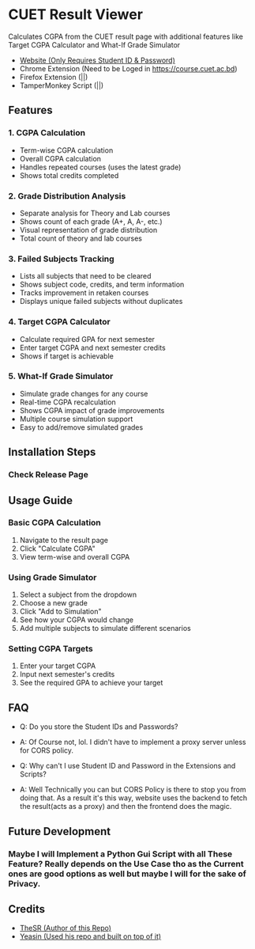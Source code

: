 # CUET Result Viewer

Calculates CGPA from the CUET result page with additional features like Target CGPA Calculator and What-If Grade Simulator

- [Website (Only Requires Student ID & Password)](https://thesr.pages.dev/CUET_Result_Viewer/)
- Chrome Extension (Need to be Loged in https://course.cuet.ac.bd)
- Firefox Extension (||)
- TamperMonkey Script (||)

## Features

### 1. CGPA Calculation
- Term-wise CGPA calculation
- Overall CGPA calculation
- Handles repeated courses (uses the latest grade)
- Shows total credits completed

### 2. Grade Distribution Analysis
- Separate analysis for Theory and Lab courses
- Shows count of each grade (A+, A, A-, etc.)
- Visual representation of grade distribution
- Total count of theory and lab courses

### 3. Failed Subjects Tracking
- Lists all subjects that need to be cleared
- Shows subject code, credits, and term information
- Tracks improvement in retaken courses
- Displays unique failed subjects without duplicates

### 4. Target CGPA Calculator
- Calculate required GPA for next semester
- Enter target CGPA and next semester credits
- Shows if target is achievable

### 5. What-If Grade Simulator
- Simulate grade changes for any course
- Real-time CGPA recalculation
- Shows CGPA impact of grade improvements
- Multiple course simulation support
- Easy to add/remove simulated grades

## Installation Steps

### Check Release Page

## Usage Guide

### Basic CGPA Calculation
1. Navigate to the result page
2. Click "Calculate CGPA"
3. View term-wise and overall CGPA

### Using Grade Simulator
1. Select a subject from the dropdown
2. Choose a new grade
3. Click "Add to Simulation"
4. See how your CGPA would change
5. Add multiple subjects to simulate different scenarios

### Setting CGPA Targets
1. Enter your target CGPA
2. Input next semester's credits
3. See the required GPA to achieve your target

## FAQ
- Q: Do you store the Student IDs and Passwords?
- A: Of Course not, lol. I didn't have to implement a proxy server unless for CORS policy.

- Q: Why can't I use Student ID and Password in the Extensions and Scripts?
- A: Well Technically you can but CORS Policy is there to stop you from doing that. As a result it's this way, website uses the backend to fetch the result(acts as a proxy) and then the frontend does the magic.

## Future Development
### Maybe I will Implement a Python Gui Script with all These Feature? Really depends on the Use Case tho as the Current ones are good options as well but maybe I will for the sake of Privacy.

## Credits
- [TheSR (Author of this Repo)](https://github.com/TheSR007)
- [Yeasin (Used his repo and built on top of it)](https://github.com/yeasin097/cuet_cg_calc)